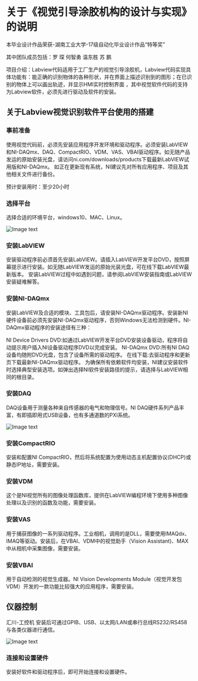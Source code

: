 # 关于《视觉引导涂胶机构的设计与实现》的说明
本毕业设计作品荣获-湖南工业大学-17级自动化毕业设计作品“特等奖”

其中团队成员包括：罗  琛 何智勇 温东胜 苏  鹏 

项目介绍：Labview代码适用于工厂生产的视觉引导涂胶机，Labview代码实现具体功能有：能正确的识别物体的各种形状，并在界面上描述识别到的图形；在已识别的物体上可以画出轨迹，并显示HMI实时控制界面
，其中视觉软件代码的支持为Labview软件，必须先进行驱动及软件的安装。
## 关于Labview视觉识别软件平台使用的搭建
### 事前准备
使用视觉代码前，必须先安装应用程序开发环境和驱动程序。必须安装LabVIEW和NI-DAQmx、DAQ、CompactRIO、VDM、VAS、VBAI驱动程序。如无随产品发运的原始安装光盘，请访问ni.com/downloads/products下载最新LabVIEW试用版和NI-DAQmx。
如正在更新现有系统，NI建议先对所有应用程序、项目及其他相关文件进行备份。

预计安装用时：至少20小时
### 选择平台
选择合适的环境平台，windows10、MAC、Linux。

![Image text](https://www.ni.com/images/coreblock/daq_family.gif)
### 安装LabVIEW

安装驱动程序前必须首先安装LabVIEW。请插入LabVIEW开发平台DVD，按照屏幕提示进行安装。如无随LabVIEW发运的原始光装光盘，可在线下载LabVIEW最新版本。
安装LabVIEW过程中如遇到问题，请参阅LabVIEW安装指南或LabVIEW安装疑难解答。
### 安装NI-DAQmx

安装LabVIEW及合适的模块、工具包后，请安装NI-DAQmx驱动程序。安装新NI硬件设备前必须先安装NI-DAQmx驱动程序，否则Windows无法检测到硬件。NI-DAQmx驱动程序的安装途径有三种：

NI Device Drivers DVD:如通过LabVIEW开发平台DVD安装设备驱动，程序将自动提示用户插入NI设备驱动程序DVD以完成安装。
NI-DAQmx DVD:所有NI DAQ设备均随附DVD光盘，包含了设备所需的驱动程序。
在线下载:去驱动程序和更新页下载最新NI-DAQmx驱动程序。
为确保所有依赖软件均安装，NI建议安装软件时选择典型安装选项。如弹出选择NI软件安装路径的提示，请选择与LabVIEW相同的根目录。



### 安装DAQ
DAQ设备用于测量各种来自传感器的电气和物理信号。NI DAQ硬件系列产品丰富，有即插即用式USB设备，也有多通道数的PXI系统。

![Image text](https://www.ni.com/images/coreblock/crio_embedded.gif)
### 安装CompactRIO
安装和配置NI CompactRIO，然后将系统配置为使用动态主机配置协议(DHCP)或静态IP地址，需要安装。
### 安装VDM
这个是NI视觉所有的图像处理函数库，提供在LabVIEW编程环境下使用多种图像处理以及识别的函数及功能，需要安装。
### 安装VAS
用于捕获图像的一系列驱动程序。工业相机，调用的是DLL，需要使用IMAQdx、IMAQ等驱动。安装后，在VBAI、VDM中的视觉助手（Vision Assistant)、MAX中从相机中采集图像，需要安装。
### 安装VBAI
用于自动检测的视觉生成器。NI Vision Developments Module（视觉开发包VDM）开发的一款功能比较强大的应用程序，需要安装。
## 仪器控制
汇川-工控机 安装后可通过GPIB、USB、以太网/LAN或串行总线RS232/RS458与各类仪器进行通信。

![Image text](https://www.ni.com/images/coreblock/instrumentcontrol_sm.jpg)


### 连接和设置硬件
安装好软件和驱动程序后，即可开始连接和设置硬件。



